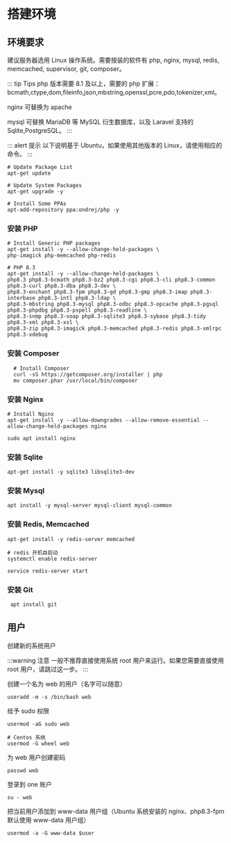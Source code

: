 # 搭建环境

## 环境要求
建议服务器选用 Linux 操作系统。需要按装的软件有 php, nginx, mysql, redis, memcached, supervisor, git, composer。

::: tip Tips
php 版本需要 8.1 及以上，需要的 php 扩展：bcmath,ctype,dom,fileinfo,json,mbstring,openssl,pcre,pdo,tokenizer,xml。

nginx 可替换为 apache

mysql 可替换 MariaDB 等 MySQL 衍生数据库，以及 Laravel 支持的 Sqlite,PostgreSQL。
:::

::: alert 提示
以下说明基于 Ubuntu，如果使用其他版本的 Linux，请使用相应的命令。
:::

```shell
# Update Package List
apt-get update

# Update System Packages
apt-get upgrade -y

# Install Some PPAs
apt-add-repository ppa:ondrej/php -y
```

### 安装 PHP

```shell
# Install Generic PHP packages
apt-get install -y --allow-change-held-packages \
php-imagick php-memcached php-redis

# PHP 8.3
apt-get install -y --allow-change-held-packages \
php8.3 php8.3-bcmath php8.3-bz2 php8.3-cgi php8.3-cli php8.3-common php8.3-curl php8.3-dba php8.3-dev \
php8.3-enchant php8.3-fpm php8.3-gd php8.3-gmp php8.3-imap php8.3-interbase php8.3-intl php8.3-ldap \
php8.3-mbstring php8.3-mysql php8.3-odbc php8.3-opcache php8.3-pgsql php8.3-phpdbg php8.3-pspell php8.3-readline \
php8.3-snmp php8.3-soap php8.3-sqlite3 php8.3-sybase php8.3-tidy php8.3-xml php8.3-xsl \
php8.3-zip php8.3-imagick php8.3-memcached php8.3-redis php8.3-xmlrpc php8.3-xdebug
```

### 安装 Composer

```shell
  # Install Composer
  curl -sS https://getcomposer.org/installer | php
  mv composer.phar /usr/local/bin/composer
```

### 安装 Nginx

```shell
# Install Nginx
apt-get install -y --allow-downgrades --allow-remove-essential --allow-change-held-packages nginx
```

```shell
sudo apt install nginx
```

### 安装 Sqlite

```shell
apt-get install -y sqlite3 libsqlite3-dev
```

### 安装 Mysql

```shell
apt install -y mysql-server mysql-client mysql-common
```

### 安装 Redis, Memcached

```shell
apt-get install -y redis-server memcached

# redis 开机自启动
systemctl enable redis-server

service redis-server start
```

### 安装 Git

```shell
 apt install git
```


## 用户

创建新的系统用户

:::warning 注意
一般不推荐直接使用系统 root 用户来运行。如果您需要直接使用 root 用户，请跳过这一步。
:::

创建一个名为 web 的用户（名字可以随意）

```shell
useradd -m -s /bin/bash web
```

给予 sudo 权限

```shell
usermod -aG sudo web

# Centos 系统
usermod -G wheel web
```

为 web 用户创建密码

```shell
passwd web
```

登录到 one 账户

```shell
su - web
```

把当前用户添加到 www-data 用户组（Ubuntu 系统安装的 nginx、php8.3-fpm 默认使用 www-data 用户组）

```shell
usermod -a -G www-data $user
```


